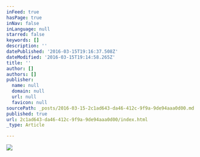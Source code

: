 ```yaml
---
inFeed: true
hasPage: true
inNav: false
inLanguage: null
starred: false
keywords: []
description: ''
datePublished: '2016-03-15T19:16:37.508Z'
dateModified: '2016-03-15T19:14:58.265Z'
title: ''
author: []
authors: []
publisher:
  name: null
  domain: null
  url: null
  favicon: null
sourcePath: _posts/2016-03-15-2c1ad643-da46-412c-9f9a-9de94aaa0d00.md
published: true
url: 2c1ad643-da46-412c-9f9a-9de94aaa0d00/index.html
_type: Article

---
```

![](https://the-grid-user-content.s3-us-west-2.amazonaws.com/6429b092-046b-460c-ab3e-fb0b4288e3e6.jpg)